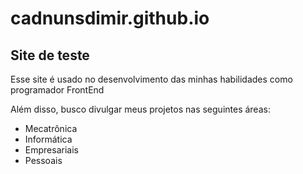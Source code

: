 # cadnunsdimir.github.io

## Site de teste

Esse site é usado no desenvolvimento das minhas habilidades como programador FrontEnd

Além disso, busco divulgar meus projetos nas seguintes áreas:

* Mecatrônica
* Informática
* Empresariais
* Pessoais
